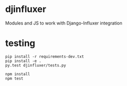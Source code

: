 # djinfluxer

Modules and JS to work with Django-Influxer integration


# testing

```
pip install -r requirements-dev.txt
pip install -e .
py.test djinfluxer/tests.py

npm install
npm test
```
